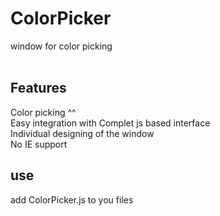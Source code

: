# ColorPicker
window for color picking<br>
<br>
## Features
Color picking ^^<br>
Easy integration with Complet js based interface<br>
Individual designing of the window<br>
No IE support<br>
## use
add ColorPicker.js to you files
<br>

